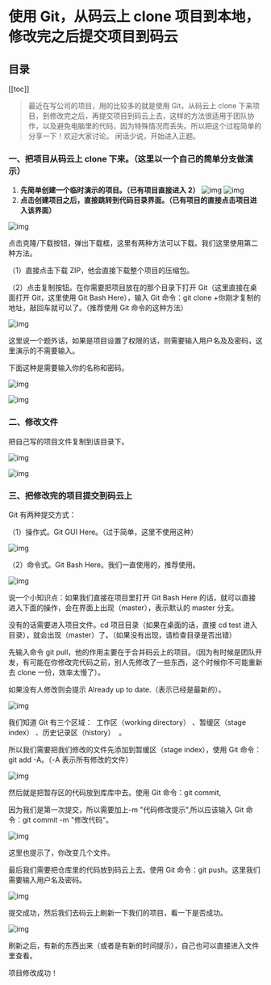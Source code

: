 # 使用 Git，从码云上 clone 项目到本地，修改完之后提交项目到码云

## 目录

[[toc]]

> 最近在写公司的项目，用的比较多的就是使用 Git，从码云上 clone 下来项目，到修改完之后，再提交项目到码云上去，这样的方法很适用于团队协作，以及避免电脑里的代码，因为特殊情况而丢失。所以把这个过程简单的分享一下！欢迎大家讨论。
> 闲话少说，开始进入正题。

### 一、把项目从码云上 clone 下来。（这里以一个自己的简单分支做演示）

1. **先简单创建一个临时演示的项目。（已有项目直接进入 2）**
   ![img](https://img-blog.csdn.net/2018092511295698)
   ![img](https://img-blog.csdn.net/20180925113310164)
2. **点击创建项目之后，直接跳转到代码目录界面。（已有项目的直接点击项目进入该界面）**

![img](https://img-blog.csdn.net/20180925113742302)

点击克隆/下载按钮，弹出下载框，这里有两种方法可以下载。我们这里使用第二种方法。

（1）直接点击下载 ZIP，他会直接下载整个项目的压缩包。

（2）点击复制按钮。在你需要把项目放在的那个目录下打开 Git（这里直接在桌面打开 Git，这里使用 Git Bash Here），输入 Git 命令：git clone +你刚才复制的地址，敲回车就可以了。（推荐使用 Git 命令的这种方法）

![img](https://img-blog.csdn.net/2018092511483743)

这里说一个题外话，如果是项目设置了权限的话，则需要输入用户名及及密码，这里演示的不需要输入。

下面这种是需要输入你的名称和密码。

![img](https://img-blog.csdn.net/20180925115347551)

![img](https://img-blog.csdn.net/20180925115625616)

### 二、修改文件

把自己写的项目文件复制到该目录下。

![img](https://img-blog.csdn.net/20180925125036397)

![img](https://img-blog.csdn.net/20180925125219550)

### 三、把修改完的项目提交到码云上

Git 有两种提交方式：

（1）操作式。Git GUI Here。（过于简单，这里不使用这种）

![img](https://img-blog.csdn.net/20180925125625398)

（2）命令式。Git Bash Here。我们一直使用的，推荐使用。

![img](https://img-blog.csdn.net/20180925125712248)

说一个小知识点：如果我们直接在项目里打开 Git Bash Here 的话，就可以直接进入下面的操作，会在界面上出现（master），表示默认的 master 分支。

没有的话需要进入项目文件。cd 项目目录（如果在桌面的话，直接 cd test 进入目录），就会出现（master）了。（如果没有出现，请检查目录是否出错）

先输入命令 git pull，他的作用主要在于合并码云上的项目。（因为有时候是团队开发，有可能在你修改完代码之前，别人先修改了一些东西，这个时候你不可能重新去 clone 一份，效率太慢了）。

如果没有人修改则会提示 Already up to date.（表示已经是最新的）。

![img](https://img-blog.csdn.net/20180925130057708)

我们知道 Git 有三个区域：  工作区（working directory） 、暂缓区（stage index） 、历史记录区（history）  。

所以我们需要把我们修改的文件先添加到暂缓区（stage index），使用 Git 命令：git add -A。（-A 表示所有修改的文件）

![img](https://img-blog.csdn.net/20180925133401418)

然后就是把暂存区的代码放到库库中去。使用 Git 命令：git commit,

因为我们是第一次提交，所以需要加上-m "代码修改提示",所以应该输入 Git 命令：git commit -m "修改代码"。

![img](https://img-blog.csdn.net/20180925134337481)

这里也提示了，你改变几个文件。

最后我们需要把仓库里的代码放到码云上去。使用 Git 命令：git push。这里我们需要输入用户名及密码。

![img](https://img-blog.csdn.net/20180925134540294)

提交成功，然后我们去码云上刷新一下我们的项目，看一下是否成功。

![img](https://img-blog.csdn.net/20180925135126596)

刷新之后，有新的东西出来（或者是有新的时间提示），自己也可以直接进入文件里查看。

项目修改成功！
